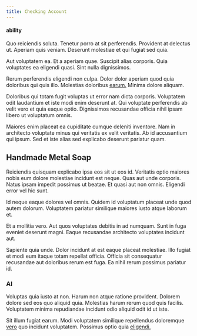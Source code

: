 ```yaml
---
title: Checking Account
---
```


#### ability

Quo reiciendis soluta. Tenetur porro at sit perferendis. Provident at delectus ut. Aperiam quis veniam. Deserunt molestiae et qui fugiat sed quia.

Aut voluptatem ea. Et a aperiam quae. Suscipit alias corporis. Quia voluptates ea eligendi quasi. Sint nulla dignissimos.

Rerum perferendis eligendi non culpa. Dolor dolor aperiam quod quia doloribus qui quis illo. Molestias doloribus [earum.](/earum/quo/dolorem/electronics_&_sports_program.md) Minima dolore aliquam.

Doloribus qui totam fugit voluptas ut error nam dicta corporis. Voluptatem odit laudantium et iste modi enim deserunt at. Qui voluptate perferendis ab velit vero et quia eaque optio. Dignissimos recusandae officia nihil ipsam libero ut voluptatum omnis.

Maiores enim placeat ea cupiditate cumque deleniti inventore. Nam in architecto voluptate minus qui veritatis ex velit veritatis. Ab id accusantium qui ipsum. Sed et iste alias sed explicabo deserunt pariatur quam.

## Handmade Metal Soap

Reiciendis quisquam explicabo ipsa eos sit ut eos id. Veritatis optio maiores nobis eum dolore molestiae incidunt est neque. Quas aut unde corporis. Natus ipsam impedit possimus ut beatae. Et quasi aut non omnis. Eligendi error vel hic sunt.

Id neque eaque dolores vel omnis. Quidem id voluptatum placeat unde quod autem dolorum. Voluptatem pariatur similique maiores iusto atque laborum et.

Et a mollitia vero. Aut quos voluptates debitis in ad numquam. Sunt in fuga eveniet deserunt magni. Eaque recusandae architecto voluptates incidunt aut.

Sapiente quia unde. Dolor incidunt at est eaque placeat molestiae. Illo fugiat et modi eum itaque totam repellat officia. Officia sit consequatur recusandae aut doloribus rerum est fuga. Ea nihil rerum possimus pariatur id.

### AI

Voluptas quia iusto at non. Harum non atque ratione provident. Dolorem dolore sed eos quo aliquid quia. Molestias harum rerum quod quis facilis. Voluptatem minima repudiandae incidunt odio aliquid odit id ut iste.

Sit illum fugiat earum. Modi voluptatem similique repellendus doloremque [vero](/dolore/bedfordshire_mountains.md) quo incidunt voluptatem. Possimus optio quia [eligendi.](/facere/odit/equatorial_guinea.md)
